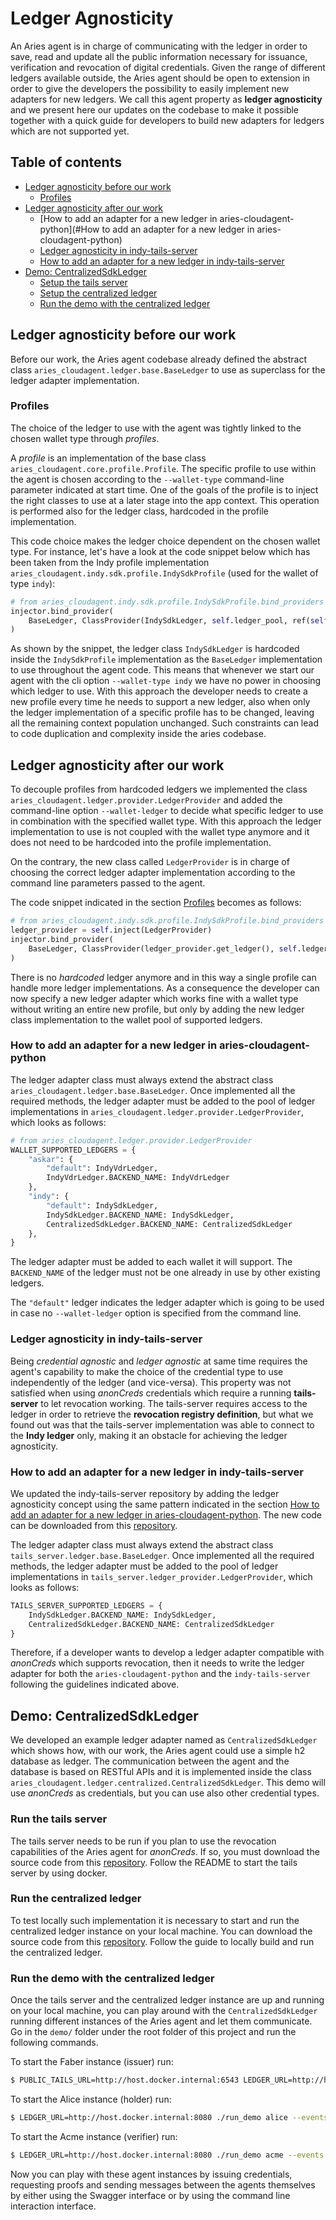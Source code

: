 # Ledger Agnosticity

An Aries agent is in charge of communicating with the ledger in order to save, read and update all the public information necessary for issuance, verification and revocation of digital credentials. Given the range of different ledgers available outside, the Aries agent should be open to extension in order to give the developers the possibility to easily implement new adapters for new ledgers. We call this agent property as **ledger agnosticity** and we present here our updates on the codebase to make it possible together with a quick guide for developers to build new adapters for ledgers which are not supported yet.

## Table of contents

- [Ledger agnosticity before our work](#ledger-agnosticity-before-our-work)
  - [Profiles](#profiles)
- [Ledger agnosticity after our work](#ledger-agnosticity-after-our-work)
  - [How to add an adapter for a new ledger in aries-cloudagent-python](#How to add an adapter for a new ledger in aries-cloudagent-python)
  - [Ledger agnosticity in indy-tails-server](#ledger-agnosticity-in-indy-tails-server)
  - [How to add an adapter for a new ledger in indy-tails-server](#how-to-add-an-adapter-for-a-new-ledger-in-indy-tails-server)
- [Demo: CentralizedSdkLedger](#demo-centralizedsdkledger)
  - [Setup the tails server](#setup-the-tails-server)
  - [Setup the centralized ledger](#setup-the-centralized-ledger)
  - [Run the demo with the centralized ledger](#run-the-demo-with-the-centralized-ledger)

## Ledger agnosticity before our work

Before our work, the Aries agent codebase already defined the abstract class `aries_cloudagent.ledger.base.BaseLedger` to use as superclass for the ledger adapter implementation.

### Profiles

The choice of the ledger to use with the agent was tightly linked to the chosen wallet type through *profiles*.

A *profile* is an implementation of the base class `aries_cloudagent.core.profile.Profile`. The specific profile to use within the agent is chosen according to the `--wallet-type` command-line parameter indicated at start time. One of the goals of the profile is to inject the right classes to use at a later stage into the app context. This operation is performed also for the ledger class, hardcoded in the profile implementation. 

This code choice makes the ledger choice dependent on the chosen wallet type. For instance, let's have a look at the code snippet below which has been taken from the Indy profile implementation `aries_cloudagent.indy.sdk.profile.IndySdkProfile` (used for the wallet of type `indy`):

```python
# from aries_cloudagent.indy.sdk.profile.IndySdkProfile.bind_providers
injector.bind_provider(
    BaseLedger, ClassProvider(IndySdkLedger, self.ledger_pool, ref(self))
)
```

As shown by the snippet, the ledger class `IndySdkLedger` is hardcoded inside the `IndySdkProfile` implementation as the `BaseLedger` implementation to use throughout the agent code. This means that whenever we start our agent with the cli option `--wallet-type indy` we have no power in choosing which ledger to use. With this approach the developer needs to create a new profile every time he needs to support a new ledger, also when only the ledger implementation of a specific profile has to be changed, leaving all the remaining context population unchanged. Such constraints can lead to code duplication and complexity inside the aries codebase.

## Ledger agnosticity after our work

To decouple profiles from hardcoded ledgers we implemented the class `aries_cloudagent.ledger.provider.LedgerProvider` and added the command-line option `--wallet-ledger` to decide what specific ledger to use in combination with the specified wallet type. With this approach the ledger implementation to use is not coupled with the wallet type anymore and it does not need to be hardcoded into the profile implementation. 

On the contrary, the new class called `LedgerProvider` is in charge of choosing the correct ledger adapter implementation according to the command line parameters passed to the agent.

The code snippet indicated in the section [Profiles](#profiles) becomes as follows:

```python
# from aries_cloudagent.indy.sdk.profile.IndySdkProfile.bind_providers
ledger_provider = self.inject(LedgerProvider)
injector.bind_provider(
    BaseLedger, ClassProvider(ledger_provider.get_ledger(), self.ledger_pool, ref(self))
)
```

There is no *hardcoded* ledger anymore and in this way a single profile can handle more ledger implementations. As a consequence the developer can now specify a new ledger adapter which works fine with a wallet type without writing an entire new profile, but only by adding the new ledger class implementation to the wallet pool of supported ledgers. 

### How to add an adapter for a new ledger in aries-cloudagent-python

The ledger adapter class must always extend the abstract class `aries_cloudagent.ledger.base.BaseLedger`. Once implemented all the required methods, the ledger adapter must be added to the pool of ledger implementations in `aries_cloudagent.ledger.provider.LedgerProvider`, which looks as follows:

```python
# from aries_cloudagent.ledger.provider.LedgerProvider
WALLET_SUPPORTED_LEDGERS = {
    "askar": {
        "default": IndyVdrLedger,
        IndyVdrLedger.BACKEND_NAME: IndyVdrLedger
    },
    "indy": {
        "default": IndySdkLedger,
        IndySdkLedger.BACKEND_NAME: IndySdkLedger,
        CentralizedSdkLedger.BACKEND_NAME: CentralizedSdkLedger
    },
}
```

The ledger adapter must be added to each wallet it will support. The `BACKEND_NAME` of the ledger must not be one already in use by other existing ledgers.

The `"default"` ledger indicates the ledger adapter which is going to be used in case no `--wallet-ledger` option is specified from the command line.

### Ledger agnosticity in indy-tails-server

Being *credential agnostic* and *ledger agnostic* at same time requires the agent's capability to make the choice of the credential type to use independently of the ledger (and vice-versa). This property was not satisfied when using *anonCreds* credentials which require a running **tails-server** to let revocation working. The tails-server requires access to the ledger in order to retrieve the **revocation registry definition**, but what we found out was that the tails-server implementation was able to connect to the **Indy ledger** only, making it an obstacle for achieving the ledger agnosticity.

### How to add an adapter for a new ledger in indy-tails-server

We updated the indy-tails-server repository by adding the ledger agnosticity concept using the same pattern indicated in the section [How to add an adapter for a new ledger in aries-cloudagent-python](#how-to-add-an-adapter-for-a-new-ledger-in-aries-cloudagent-python). The new code can be downloaded from this [repository](https://github.ibm.com/Pasquale-Convertini/indy-tails-server).

The ledger adapter class must always extend the abstract class `tails_server.ledger.base.BaseLedger`. Once implemented all the required methods, the ledger adapter must be added to the pool of ledger implementations in `tails_server.ledger_provider.LedgerProvider`, which looks as follows:

```python
TAILS_SERVER_SUPPORTED_LEDGERS = {
    IndySdkLedger.BACKEND_NAME: IndySdkLedger,
    CentralizedSdkLedger.BACKEND_NAME: CentralizedSdkLedger
}
```

Therefore, if a developer wants to develop a ledger adapter compatible with *anonCreds* which supports revocation, then it needs to write the ledger adapter for both the `aries-cloudagent-python` and the `indy-tails-server` following the guidelines indicated above. 

## Demo: CentralizedSdkLedger

We developed an example ledger adapter named as `CentralizedSdkLedger` which shows how, with our work, the Aries agent could use a simple h2 database as ledger. The communication between the agent and the database is based on RESTful APIs and it is implemented inside the class `aries_cloudagent.ledger.centralized.CentralizedSdkLedger`. This demo will use *anonCreds* as credentials, but you can use also other credential types.

### Run the tails server

The tails server needs to be run if you plan to use the revocation capabilities of the Aries agent for *anonCreds*. If so, you must download the source code from this [repository](https://github.ibm.com/Pasquale-Convertini/indy-tails-server). Follow the README to start the tails server by using docker.

### Run the centralized ledger

To test locally such implementation it is necessary to start and run the centralized ledger instance on your local machine. You can download the source code from this [repository](https://github.ibm.com/research-ssi/ssi-centralized-ledger/tree/aca-py). Follow the guide to locally build and run the centralized ledger.

### Run the demo with the centralized ledger

Once the tails server and the centralized ledger instance are up and running on your local machine, you can play around with the `CentralizedSdkLedger` running different instances of the Aries agent and let them communicate. Go in the `demo/` folder under the root folder of this project and run the following commands.

To start the Faber instance (issuer) run:

```bash
$ PUBLIC_TAILS_URL=http://host.docker.internal:6543 LEDGER_URL=http://host.docker.internal:8080 ./run_demo faber --events --no-auto --revocation --wallet-type indy --wallet-ledger centralized
```

To start the Alice instance (holder) run:

```bash
$ LEDGER_URL=http://host.docker.internal:8080 ./run_demo alice --events --no-auto --wallet-type indy --wallet-ledger centralized
```

To start the Acme instance (verifier) run:

```bash
$ LEDGER_URL=http://host.docker.internal:8080 ./run_demo acme --events --no-auto --wallet-type indy --wallet-ledger centralized
```

Now you can play with these agent instances by issuing credentials, requesting proofs and sending messages between the agents themselves by either using the Swagger interface or by using the command line interaction interface.